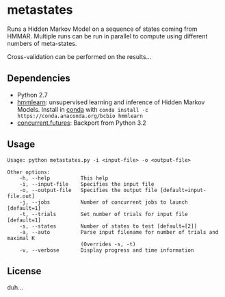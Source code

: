 # metastates

Runs a Hidden Markov Model on a sequence of states coming from HMMAR.
Multiple runs can be run in parallel to compute using different numbers of meta-states.

Cross-validation can be performed on the results...

## Dependencies

* Python 2.7
* [hmmlearn](https://github.com/hmmlearn): unsupervised learning and inference of Hidden Markov Models.
  Install in [conda](http://conda.pydata.org/) with
    `conda install -c https://conda.anaconda.org/bcbio hmmlearn`
* [concurrent.futures](https://pypi.python.org/pypi/futures): Backport from Python 3.2

## Usage

```
Usage: python metastates.py -i <input-file> -o <output-file>

Other options:
	-h, --help          This help
	-i, --input-file    Specifies the input file
	-o, --output-file   Specifies the output file [default=input-file.out]
	-j, --jobs          Number of concurrent jobs to launch [default=1]
	-t, --trials        Set number of trials for input file [default=1]
	-s, --states        Number of states to test [default=[2]]
	-a, --auto          Parse input filename for number of trials and maximal K
                        (Overrides -s, -t)
	-v, --verbose       Display progress and time information
```


## License

duh...

